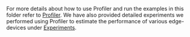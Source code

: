 For more details about how to use Profiler and run the examples in this folder refer to [Profiler](https://github.com/LGE-ARC-AdvancedAI/auptimizer/tree/master/src/aup/profiler).
We have also provided detailed experiments we performed using Profiler to estimate the performance of various edge-devices under [Experiments]( https://github.com/LGE-ARC-AdvancedAI/auptimizer/tree/master/Examples/profiler_examples/experiments).
